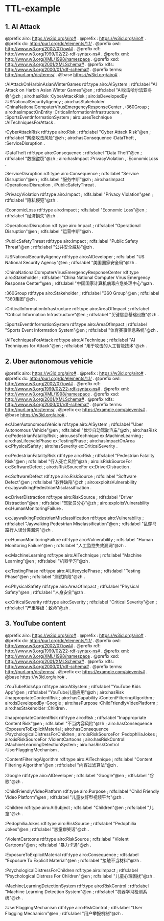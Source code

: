 # TTL-example

## 1. AI Attack

@prefix airo: <https://w3id.org/airo#> .
@prefix : <https://w3id.org/airo#> .
@prefix dc: <http://purl.org/dc/elements/1.1/> .
@prefix owl: <http://www.w3.org/2002/07/owl#> .
@prefix rdf: <http://www.w3.org/1999/02/22-rdf-syntax-ns#> .
@prefix xml: <http://www.w3.org/XML/1998/namespace> .
@prefix xsd: <http://www.w3.org/2001/XMLSchema#> .
@prefix rdfs: <http://www.w3.org/2000/01/rdf-schema#> .
@prefix terms: <http://purl.org/dc/terms/> .
@base <https://w3id.org/airo#> .

:AIAttackOnHarbinAsianWinterGames rdf:type airo:AISystem ;
    rdfs:label "AI Attack on Harbin Asian Winter Games"@en ;
    rdfs:label "AI攻击哈尔滨亚冬会"@zh ;
    airo:hasRisk :CyberAttackRisk ;
    airo:isDevelopedBy :USNationalSecurityAgency ;
    airo:hasStakeholder :ChinaNationalComputerVirusEmergencyResponseCenter , :360Group ;
    airo:hasImpactOnEntity :CriticalInformationInfrastructure , :SportsEventInformationSystem ;
    airo:usesTechnique :AITechniquesForAttack .

:CyberAttackRisk rdf:type airo:Risk ;
    rdfs:label "Cyber Attack Risk"@en ;
    rdfs:label "网络攻击风险"@zh ;
    airo:hasConsequence :DataTheft , :ServiceDisruption .

:DataTheft rdf:type airo:Consequence ;
    rdfs:label "Data Theft"@en ;
    rdfs:label "数据盗窃"@zh ;
    airo:hasImpact :PrivacyViolation , :EconomicLoss .

:ServiceDisruption rdf:type airo:Consequence ;
    rdfs:label "Service Disruption"@en ;
    rdfs:label "服务中断"@zh ;
    airo:hasImpact :OperationalDisruption , :PublicSafetyThreat .

:PrivacyViolation rdf:type airo:Impact ;
    rdfs:label "Privacy Violation"@en ;
    rdfs:label "隐私侵犯"@zh .

:EconomicLoss rdf:type airo:Impact ;
    rdfs:label "Economic Loss"@en ;
    rdfs:label "经济损失"@zh .

:OperationalDisruption rdf:type airo:Impact ;
    rdfs:label "Operational Disruption"@en ;
    rdfs:label "运营中断"@zh .

:PublicSafetyThreat rdf:type airo:Impact ;
    rdfs:label "Public Safety Threat"@en ;
    rdfs:label "公共安全威胁"@zh .

:USNationalSecurityAgency rdf:type airo:AIDeveloper ;
    rdfs:label "US National Security Agency"@en ;
    rdfs:label "美国国家安全局"@zh .

:ChinaNationalComputerVirusEmergencyResponseCenter rdf:type airo:Stakeholder ;
    rdfs:label "China National Computer Virus Emergency Response Center"@en ;
    rdfs:label "中国国家计算机病毒应急处理中心"@zh .

:360Group rdf:type airo:Stakeholder ;
    rdfs:label "360 Group"@en ;
    rdfs:label "360集团"@zh .

:CriticalInformationInfrastructure rdf:type airo:AreaOfImpact ;
    rdfs:label "Critical Information Infrastructure"@en ;
    rdfs:label "关键信息基础设施"@zh .

:SportsEventInformationSystem rdf:type airo:AreaOfImpact ;
    rdfs:label "Sports Event Information System"@en ;
    rdfs:label "体育赛事信息系统"@zh .

:AITechniquesForAttack rdf:type airo:AITechnique ;
    rdfs:label "AI Techniques for Attack"@en ;
    rdfs:label "用于攻击的人工智能技术"@zh .

## 2. Uber autonomous vehicle

@prefix airo: <https://w3id.org/airo#> .
@prefix : <https://w3id.org/airo#> .
@prefix dc: <http://purl.org/dc/elements/1.1/> .
@prefix owl: <http://www.w3.org/2002/07/owl#> .
@prefix rdf: <http://www.w3.org/1999/02/22-rdf-syntax-ns#> .
@prefix xml: <http://www.w3.org/XML/1998/namespace> .
@prefix xsd: <http://www.w3.org/2001/XMLSchema#> .
@prefix rdfs: <http://www.w3.org/2000/01/rdf-schema#> .
@prefix terms: <http://purl.org/dc/terms/> .
@prefix ex: <https://example.com/aievents#> .
@base <https://w3id.org/airo#> .

ex:UberAutonomousVehicle rdf:type airo:AISystem ;
    rdfs:label "Uber Autonomous Vehicle"@en ;
    rdfs:label "优步自动驾驶汽车"@zh ;
    airo:hasRisk ex:PedestrianFatalityRisk ;
    airo:usesTechnique ex:MachineLearning ;
    airo:hasLifecyclePhase ex:TestingPhase ;
    airo:hasImpactOnArea ex:PhysicalSafety ;
    airo:hasSeverity ex:CriticalSeverity .

ex:PedestrianFatalityRisk rdf:type airo:Risk ;
    rdfs:label "Pedestrian Fatality Risk"@en ;
    rdfs:label "行人死亡风险"@zh ;
    airo:isRiskSourceFor ex:SoftwareDefect ;
    airo:isRiskSourceFor ex:DriverDistraction .

ex:SoftwareDefect rdf:type airo:RiskSource ;
    rdfs:label "Software Defect"@en ;
    rdfs:label "软件缺陷"@zh ;
    airo:exploitsVulnerability ex:JaywalkingPedestrianMisclassification .

ex:DriverDistraction rdf:type airo:RiskSource ;
    rdfs:label "Driver Distraction"@en ;
    rdfs:label "驾驶员分心"@zh ;
    airo:exploitsVulnerability ex:HumanMonitoringFailure .

ex:JaywalkingPedestrianMisclassification rdf:type airo:Vulnerability ;
    rdfs:label "Jaywalking Pedestrian Misclassification"@en ;
    rdfs:label "乱穿马路行人误分类漏洞"@zh .

ex:HumanMonitoringFailure rdf:type airo:Vulnerability ;
    rdfs:label "Human Monitoring Failure"@en ;
    rdfs:label "人工监控失效漏洞"@zh .

ex:MachineLearning rdf:type airo:AITechnique ;
    rdfs:label "Machine Learning"@en ;
    rdfs:label "机器学习"@zh .

ex:TestingPhase rdf:type airo:AILifecyclePhase ;
    rdfs:label "Testing Phase"@en ;
    rdfs:label "测试阶段"@zh .

ex:PhysicalSafety rdf:type airo:AreaOfImpact ;
    rdfs:label "Physical Safety"@en ;
    rdfs:label "人身安全"@zh .

ex:CriticalSeverity rdf:type airo:Severity ;
    rdfs:label "Critical Severity"@en ;
    rdfs:label "严重等级：致命"@zh .

## 3. YouTube content

@prefix airo: <https://w3id.org/airo#> .
@prefix : <https://w3id.org/airo#> .
@prefix dc: <http://purl.org/dc/elements/1.1/> .
@prefix owl: <http://www.w3.org/2002/07/owl#> .
@prefix rdf: <http://www.w3.org/1999/02/22-rdf-syntax-ns#> .
@prefix xml: <http://www.w3.org/XML/1998/namespace> .
@prefix xsd: <http://www.w3.org/2001/XMLSchema#> .
@prefix rdfs: <http://www.w3.org/2000/01/rdf-schema#> .
@prefix terms: <http://purl.org/dc/terms/> .
@prefix ex: <https://example.com/aievents#> .
@base <https://w3id.org/airo#> .

:YouTubeKidsApp rdf:type airo:AISystem ;
    rdfs:label "YouTube Kids App"@en ;
    rdfs:label "YouTube儿童应用"@zh ;
    airo:hasRisk :InappropriateContentRisk ;
    airo:hasCapability :ContentFilteringAlgorithm ;
    airo:isDevelopedBy :Google ;
    airo:hasPurpose :ChildFriendlyVideoPlatform ;
    airo:hasStakeholder :Children .

:InappropriateContentRisk rdf:type airo:Risk ;
    rdfs:label "Inappropriate Content Risk"@en ;
    rdfs:label "不当内容风险"@zh ;
    airo:hasConsequence :ExposureToExplicitMaterial ;
    airo:hasConsequence :PsychologicalDistressForChildren ;
    airo:isRiskSourceFor :PedophiliaJokes ;
    airo:isRiskSourceFor :ViolentCartoons ;
    airo:hasRiskControl :MachineLearningDetectionSystem ;
    airo:hasRiskControl :UserFlaggingMechanism .

:ContentFilteringAlgorithm rdf:type airo:AITechnique ;
    rdfs:label "Content Filtering Algorithm"@en ;
    rdfs:label "内容过滤算法"@zh .

:Google rdf:type airo:AIDeveloper ;
    rdfs:label "Google"@en ;
    rdfs:label "谷歌"@zh .

:ChildFriendlyVideoPlatform rdf:type airo:Purpose ;
    rdfs:label "Child Friendly Video Platform"@en ;
    rdfs:label "儿童友好型视频平台"@zh .

:Children rdf:type airo:AISubject ;
    rdfs:label "Children"@en ;
    rdfs:label "儿童"@zh .

:PedophiliaJokes rdf:type airo:RiskSource ;
    rdfs:label "Pedophilia Jokes"@en ;
    rdfs:label "恋童癖笑话"@zh .

:ViolentCartoons rdf:type airo:RiskSource ;
    rdfs:label "Violent Cartoons"@en ;
    rdfs:label "暴力卡通"@zh .

:ExposureToExplicitMaterial rdf:type airo:Consequence ;
    rdfs:label "Exposure To Explicit Material"@en ;
    rdfs:label "接触不当材料"@zh .

:PsychologicalDistressForChildren rdf:type airo:Impact ;
    rdfs:label "Psychological Distress For Children"@en ;
    rdfs:label "儿童心理困扰"@zh .

:MachineLearningDetectionSystem rdf:type airo:RiskControl ;
    rdfs:label "Machine Learning Detection System"@en ;
    rdfs:label "机器学习检测系统"@zh .

:UserFlaggingMechanism rdf:type airo:RiskControl ;
    rdfs:label "User Flagging Mechanism"@en ;
    rdfs:label "用户举报机制"@zh .
